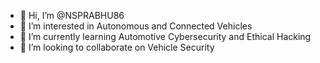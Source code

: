- 👋 Hi, I’m @NSPRABHU86
- 👀 I’m interested in Autonomous and Connected Vehicles
- 🌱 I’m currently learning Automotive Cybersecurity and Ethical Hacking
- 💞️ I’m looking to collaborate on Vehicle Security
  

<!---
NSPRABHU86/NSPRABHU86 is a ✨ special ✨ repository because its `README.md` (this file) appears on your GitHub profile.
You can click the Preview link to take a look at your changes.
--->
